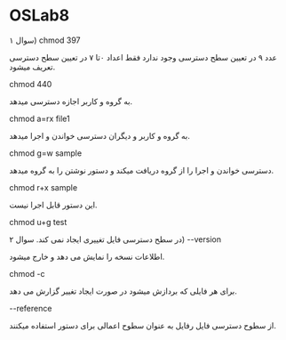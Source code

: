 # OSLab8

سوال ۱)
chmod 397


عدد ۹ در تعیین سطح دسترسی وجود ندارد فقط اعداد ۰تا ۷ در تعیین سطح دسترسی تعریف میشود.

chmod 440


به گروه و کاربر اجازه دسترسی میدهد.

chmod a=rx file1


به گروه و کاربر و دیگران دسترسی خواندن و اجرا میدهد.

chmod g=w sample


دسترسی خواندن و اجرا را از گروه دریافت میکند و دستور نوشتن را به گروه میدهد.

chmod r+x sample


این دستور قابل اجرا نیست.

chmod u+g test


در سطح دسترسی فایل تغییری ایجاد نمی کند. 
سوال ۲)
--version


اطلاعات نسخه را نمایش می دهد و خارج میشود.

chmod -c


برای هر فایلی که بردازش میشود در صورت ایجاد تغییر گزارش می دهد.

--reference


از سطوح دسترسی فایل رفایل به عنوان سطوح اعمالی برای دستور استفاده میکنند.
